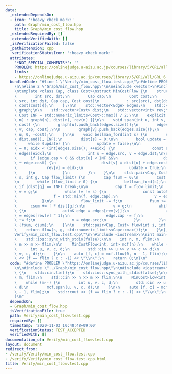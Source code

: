 ```yaml
---
data:
  _extendedDependsOn:
  - icon: ':heavy_check_mark:'
    path: Graph/min_cost_flow.hpp
    title: Graph/min_cost_flow.hpp
  _extendedRequiredBy: []
  _extendedVerifiedWith: []
  _isVerificationFailed: false
  _pathExtension: cpp
  _verificationStatusIcon: ':heavy_check_mark:'
  attributes:
    '*NOT_SPECIAL_COMMENTS*': ''
    PROBLEM: https://onlinejudge.u-aizu.ac.jp/courses/library/5/GRL/all/GRL_6_B
    links:
    - https://onlinejudge.u-aizu.ac.jp/courses/library/5/GRL/all/GRL_6_B
  bundledCode: "#line 1 \"Verify/min_cost_flow.test.cpp\"\n#define PROBLEM \"https://onlinejudge.u-aizu.ac.jp/courses/library/5/GRL/all/GRL_6_B\"\
    \n\n#line 2 \"Graph/min_cost_flow.hpp\"\n\n#include <vector>\n#include <limits>\n\
    \ntemplate <class Cap, class Cost>\nstruct MinCostFlow {\n    struct Edge {\n\
    \        int src, dst;\n        Cap cap;\n        Cost cost;\n        Edge(int\
    \ src, int dst, Cap cap, Cost cost)\n            : src(src), dst(dst), cap(cap),\
    \ cost(cost){};\n    };\n\n    std::vector<Edge> edges;\n    std::vector<std::vector<int>>\
    \ graph;\n\n    std::vector<Cost> dist;\n    std::vector<int> rev;\n\n    const\
    \ Cost INF = std::numeric_limits<Cost>::max() / 2;\n\n    explicit MinCostFlow(int\
    \ n) : graph(n), dist(n), rev(n) {}\n\n    void span(int u, int v, Cap cap, Cost\
    \ cost) {\n        graph[u].push_back(edges.size());\n        edges.emplace_back(u,\
    \ v, cap, cost);\n\n        graph[v].push_back(edges.size());\n        edges.emplace_back(v,\
    \ u, 0, -cost);\n    }\n\n    void bellman_ford(int s) {\n        std::fill(dist.begin(),\
    \ dist.end(), INF);\n        dist[s] = 0;\n\n        bool update = true;\n   \
    \     while (update) {\n            update = false;\n\n            for (int eidx\
    \ = 0; eidx < (int)edges.size(); ++eidx) {\n                const auto& edge =\
    \ edges[eidx];\n                int u = edge.src, v = edge.dst;\n\n          \
    \      if (edge.cap > 0 && dist[u] < INF &&\n                    dist[v] > dist[u]\
    \ + edge.cost) {\n                    dist[v] = dist[u] + edge.cost;\n       \
    \             rev[v] = eidx;\n                    update = true;\n           \
    \     }\n            }\n        }\n    }\n\n    std::pair<Cap, Cost> flow(int\
    \ s, int g, Cap flow_limit) {\n        Cap fsum = 0;\n        Cost csum = 0;\n\
    \n        while (flow_limit > 0) {\n            bellman_ford(s);\n           \
    \ if (dist[g] == INF) break;\n\n            Cap f = flow_limit;\n            int\
    \ v = g;\n            while (v != s) {\n                const auto& edge = edges[rev[v]];\n\
    \                f = std::min(f, edge.cap);\n                v = edge.src;\n \
    \           }\n\n            flow_limit -= f;\n            fsum += f;\n      \
    \      csum += f * dist[g];\n\n            v = g;\n            while (v != s)\
    \ {\n                auto& edge = edges[rev[v]];\n                auto& redge\
    \ = edges[rev[v] ^ 1];\n                edge.cap -= f;\n                redge.cap\
    \ += f;\n                v = edge.src;\n            }\n        }\n        return\
    \ {fsum, csum};\n    }\n\n    std::pair<Cap, Cost> flow(int s, int g) {\n    \
    \    return flow(s, g, std::numeric_limits<Cap>::max());\n    }\n};\n#line 4 \"\
    Verify/min_cost_flow.test.cpp\"\n\n#include <iostream>\n\nint main() {\n    std::cin.tie();\n\
    \    std::ios::sync_with_stdio(false);\n\n    int n, m, flim;\n    std::cin >>\
    \ n >> m >> flim;\n\n    MinCostFlow<int, int> mcf(n);\n    while (m--) {\n  \
    \      int u, v, c, d;\n        std::cin >> u >> v >> c >> d;\n        mcf.span(u,\
    \ v, c, d);\n    }\n\n    auto [f, c] = mcf.flow(0, n - 1, flim);\n    std::cout\
    \ << (f == flim ? c : -1) << \"\\n\";\n    return 0;\n}\n"
  code: "#define PROBLEM \"https://onlinejudge.u-aizu.ac.jp/courses/library/5/GRL/all/GRL_6_B\"\
    \n\n#include \"../Graph/min_cost_flow.hpp\"\n\n#include <iostream>\n\nint main()\
    \ {\n    std::cin.tie();\n    std::ios::sync_with_stdio(false);\n\n    int n,\
    \ m, flim;\n    std::cin >> n >> m >> flim;\n\n    MinCostFlow<int, int> mcf(n);\n\
    \    while (m--) {\n        int u, v, c, d;\n        std::cin >> u >> v >> c >>\
    \ d;\n        mcf.span(u, v, c, d);\n    }\n\n    auto [f, c] = mcf.flow(0, n\
    \ - 1, flim);\n    std::cout << (f == flim ? c : -1) << \"\\n\";\n    return 0;\n\
    }\n"
  dependsOn:
  - Graph/min_cost_flow.hpp
  isVerificationFile: true
  path: Verify/min_cost_flow.test.cpp
  requiredBy: []
  timestamp: '2020-11-03 10:48:48+09:00'
  verificationStatus: TEST_ACCEPTED
  verifiedWith: []
documentation_of: Verify/min_cost_flow.test.cpp
layout: document
redirect_from:
- /verify/Verify/min_cost_flow.test.cpp
- /verify/Verify/min_cost_flow.test.cpp.html
title: Verify/min_cost_flow.test.cpp
---
```


